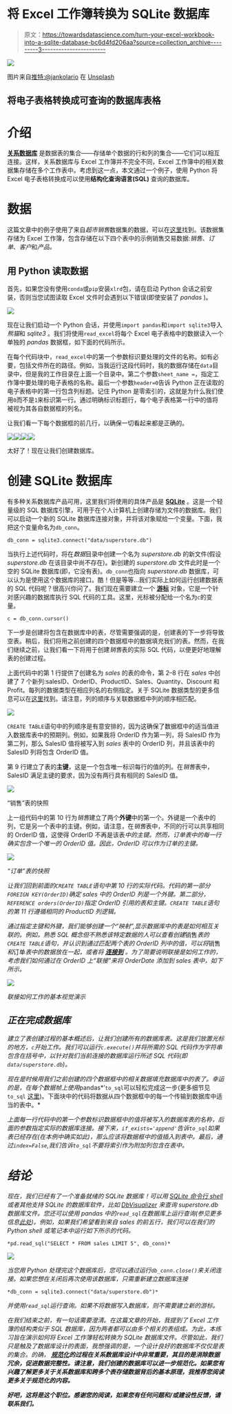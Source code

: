 # 将 Excel 工作簿转换为 SQLite 数据库

> 原文：<https://towardsdatascience.com/turn-your-excel-workbook-into-a-sqlite-database-bc6d4fd206aa?source=collection_archive---------3----------------------->

![](img/4378dc6cc7672782617be762092e5848.png)

图片来自[推特:@jankolario](https://unsplash.com/@jankolar?utm_source=medium&utm_medium=referral) 在 [Unsplash](https://unsplash.com?utm_source=medium&utm_medium=referral)

## 将电子表格转换成可查询的数据库表格

# 介绍

[**关系数据库**](https://en.wikipedia.org/wiki/Relational_database) 是数据表的集合——存储单个数据的行和列的集合——它们可以相互连接。这样，关系数据库与 Excel 工作簿并不完全不同，Excel 工作簿中的相关数据集存储在多个工作表中。考虑到这一点，本文通过一个例子，使用 Python 将 Excel 电子表格转换成可以使用**结构化查询语言(SQL)** 查询的数据库。

# 数据

这篇文章中的例子使用了来自*超市销售*数据集的数据，可以在[这里](https://data.world/scottadams26/superstoresalesexample)找到。该数据集存储为 Excel 工作簿，包含存储在以下四个表中的示例销售交易数据:*销售*、*订单*、*客户*和*产品。*

## 用 Python 读取数据

首先，如果您没有使用`conda`或`pip`安装`xlrd`包，请在启动 Python 会话之前安装，否则当您试图读取 Excel 文件时会遇到以下错误(即使安装了 *pandas* )。

![](img/aeeedbd2d42ae62bfa6d8f6e96b2b150.png)

现在让我们启动一个 Python 会话，并使用`import pandas`和`import sqlite3`导入*熊猫*和 *sqlite3* 。我们将使用`read_excel`将每个 Excel 电子表格中的数据读入一个单独的 *pandas* 数据框，如下面的代码所示。

在每个代码块中，`read_excel`中的第一个参数标识要处理的文件的名称。如有必要，包括文件所在的路径。例如，当我运行这段代码时，我的数据存储在`data`目录中，但是我的工作目录在上面一个目录中。第二个参数`sheet_name =`，指定工作簿中要处理的电子表格的名称。最后一个参数`header=0`告诉 Python 正在读取的电子表格中的第一行包含列标题。记住 Python 是零索引的，这就是为什么我们使用`0`而不是`1`来标识第一行。通过明确标识标题行，每个电子表格第一行中的值将被视为其各自数据框的列名。

让我们看一下每个数据框的前几行，以确保一切看起来都是正确的。

![](img/d85a30cf2017552d17ef923a0dc997df.png)![](img/eccdca090c48c5c537c5c3a633f62e08.png)![](img/9ebf6d364471af3a88adf5623dd13f2b.png)![](img/e9bb05f1110003658615af2e5533507e.png)

太好了！现在让我们创建数据库。

# 创建 SQLite 数据库

有多种关系数据库产品可用，这里我们将使用的具体产品是 [**SQLite**](https://www.sqlite.org/index.html) 。这是一个轻量级的 SQL 数据库引擎，可用于在个人计算机上创建存储为文件的数据库。我们可以启动一个新的 SQLite 数据库连接对象，并将该对象赋给一个变量。下面，我把这个变量命名为`db_conn`。

```
db_conn = sqlite3.connect("data/superstore.db")
```

当执行上述代码时，将在*数据*目录中创建一个名为 *superstore.db* 的新文件(假设 *superstore.db* 在该目录中尚不存在)。新创建的 *superstore.db* 文件此时是一个空的 SQLite 数据库(即，它没有表)。`db_conn`也指向 *superstore.db* 数据库，可以认为是使用这个数据库的接口。酷！但是等等…我们实际上如何运行创建数据表的 SQL 代码呢？很高兴你问了。我们现在需要建立一个 [**游标**](https://docs.python.org/2/library/sqlite3.html#cursor-objects) 对象，它是一个针对感兴趣的数据库执行 SQL 代码的工具。这里，光标被分配给一个名为`c`的变量。

```
c = db_conn.cursor()
```

下一步是创建将包含在数据库中的表，尽管需要强调的是，创建表的下一步将导致空表。稍后，我们将用之前创建的四个数据框中的数据填充我们的表。然而，在我们继续之前，让我们看一下将用于创建*销售*表的实际 SQL 代码，以便更好地理解表的创建过程。

上面代码中的第 1 行提供了创建名为 *sales* 的表的命令，第 2–8 行在 *sales* 中创建了 7 个新列:salesID、OrderID、ProductID、Sales、Quantity、Discount 和 Profit。每列的数据类型在相应列名的右侧指定。关于 SQLite 数据类型的更多信息可以在[这里](https://www.sqlite.org/datatype3.html)找到。请注意，列的顺序与关联数据框中列的顺序相匹配。

![](img/1d289da4b3baf1085e62c9ae0bd1d812.png)

`CREATE TABLE`语句中的列顺序是有意安排的，因为这确保了数据框中的适当值进入数据库表中的预期列。例如，如果我将 OrderID 作为第一列，将 SalesID 作为第二列，那么 SalesID 值将被写入到 *sales* 表中的 OrderID 列，并且该表中的 SalesID 列将包含 OrderID 值。

第 9 行建立了表的**主键**，这是一个包含唯一标识每行的值的列。在*销售*表中，SalesID 满足主键的要求，因为没有两行具有相同的 SalesID 值。

![](img/576290711ea3237e7c8d7b564daba0f0.png)

“销售”表的快照

上一组代码中的第 10 行为*销售*建立了两个**外键**中的第一个。外键是一个表中的列，它是另一个表中的主键。例如，请注意，在*销售*表中，不同的行可以共享相同的 OrderID 值，这使得 OrderID 不再是该表*中的主键。然而，***订单*表中的每一行确实包含一个唯一的 OrderID 值。因此，OrderID 可以作为*订单*的主键。*

*![](img/c0e8d7dce3e85c1f9db2e2c9ea2d93a5.png)*

*“订单”表的快照*

*让我们回到前面的`CREATE TABLE`语句中第 10 行的实际代码。代码的第一部分`FOREIGN KEY(OrderID)`确定 *sales* 中的 OrderID 列是一个外键。第二部分，`REFERENCE orders(OrderID)`指定 OrderID 引用的表和主键。`CREATE TABLE`语句的第 11 行遵循相同的 ProductID 列逻辑。*

*通过指定主键和外键，我们能够创建一个“映射”,显示数据库中的表是如何相互关联的。例如，熟悉 SQL 概念但不熟悉该特定数据的人可以查看创建*销售*表的`CREATE TABLE`语句，并认识到通过匹配两个表的 OrderID 列中的值，可以将*销售*和*订单*表中的数据放在一起，或者将 [**连接到**](https://www.w3schools.com/sql/sql_join.asp) 。为了简要说明联接是如何工作的，考虑我们如何通过在 OrderID 上“联接”来将 OrderDate 添加到 *sales* 表中，如下所示。*

*![](img/6e1b5902dd4ccedf1e3b4e6877158eac.png)*

*联接如何工作的基本视觉演示*

## *正在完成数据库*

*建立了表创建过程的基本概述后，让我们创建所有的数据库表。这是我们放置光标的地方，`c`开始工作。我们可以运行`c.execute()`并将所需的 SQL 代码作为字符串包含在括号中，以针对我们当前连接的数据库运行所述 SQL 代码(即`data/superstore.db`)。*

*现在是时候用我们之前创建的四个数据框中的相关数据填充数据库中的表了。幸运的是，在每个数据帧上使用*pandas*’`to_sql`可以轻松完成这一步(更多细节见`to_sql` [这里](https://pandas.pydata.org/pandas-docs/stable/reference/api/pandas.DataFrame.to_sql.html))。下面块中的代码将数据从四个数据框中的每一个传输到数据库中适当的表中。*

*上面每一行代码中的第一个参数标识数据框中的值将被写入的数据库表的名称，后面的参数指定实际的数据库连接。接下来，`if_exists='append'`告诉`to_sql`如果表已经存在(在本例中确实如此)，那么应该将数据框中的值插入到表中。最后，通过`index=False`,我们告诉`to_sql`不要将索引作为附加列包含在表中。*

# *结论*

*现在，我们已经有了一个准备就绪的 SQLite 数据库！可以用 [SQLite 命令行 shell](https://sqlite.org/cli.html) 或者其他支持 SQLite 的数据库软件，比如 [DbVisualizer](https://www.dbvis.com/) 来查询 *superstore.db* 数据库文件。您还可以使用 *pandas* 中的`read_sql`在数据库上运行查询(参见更多信息[此处](https://pandas.pydata.org/pandas-docs/stable/reference/api/pandas.read_sql.html))。例如，如果我们希望看到来自 *sales* 的前五行，我们可以在我们的 Python shell 或笔记本中运行如下所示的代码。*

```
*pd.read_sql("SELECT * FROM sales LIMIT 5", db_conn)*
```

*![](img/59cb2ca0fc35c974dbd810e2758d6872.png)*

*当您用 Python 处理完这个数据库后，您可以通过运行`db_conn.close()`来关闭连接。如果您想在关闭后再次使用该数据库，只需重新建立数据库连接*

```
*db_conn = sqlite3.connect("data/superstore.db")*
```

*并使用`read_sql`运行查询。如果不将数据写入数据库，则不需要建立新的游标。*

*在我们结束之前，有一句话需要澄清。在这篇文章的开始，我提到了 Excel 工作簿的结构类似于 SQL 数据库，因为两者都可以由多个相关的表组成。为此，本练习旨在演示如何将 Excel 工作簿轻松转换为 SQLite 数据库文件。尽管如此，我们只是触及了数据库设计的表面，我想强调的是，一个设计良好的数据库不仅仅是表的集合。的确， [**规范化**](https://en.wikipedia.org/wiki/Database_normalization)**的过程在关系数据库设计中非常重要，其目的是消除数据冗余，促进数据完整性。请注意，我们创建的数据库可以进一步规范化。如果您有兴趣了解更多关于关系数据库和跨多个表存储数据背后的基本原理，我推荐您阅读更多关于规范化的内容。***

***好吧，这将是这个职位。感谢您的阅读，如果您有任何问题和/或建设性反馈，请联系我们。***